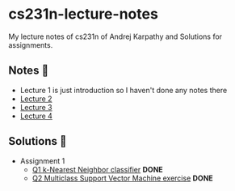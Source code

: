# cs231n-lecture-notes
My lecture notes of cs231n of Andrej Karpathy and Solutions for assignments.

## Notes :notebook:

- Lecture 1 is just introduction so I haven't done any notes there
- [Lecture 2](http://localhost:8888/notebooks/cs231/lec2-data-driven-approach-knn-linear-classification.ipynb)
- [Lecture 3](http://localhost:8888/notebooks/cs231/lec3-linear-classification-optimization.ipynb)
- [Lecture 4](http://localhost:8888/notebooks/cs231/lec4-computational-graph-backpropagation-neural-networks.ipynb)

## Solutions :microscope:

- Assignment 1
  - [Q1 k-Nearest Neighbor classifier](./assignment1/knn.ipynb) **DONE**
  - [Q2 Multiclass Support Vector Machine exercise](./assignment1/svm.ipynb) **DONE**
